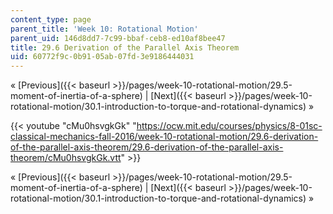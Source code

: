 ```yaml
---
content_type: page
parent_title: 'Week 10: Rotational Motion'
parent_uid: 146d8dd7-7c99-bbaf-ceb8-ed10af8bee47
title: 29.6 Derivation of the Parallel Axis Theorem
uid: 60772f9c-0b91-05ab-07fd-3e9186444031
---
```


« [Previous]({{< baseurl >}}/pages/week-10-rotational-motion/29.5-moment-of-inertia-of-a-sphere) | [Next]({{< baseurl >}}/pages/week-10-rotational-motion/30.1-introduction-to-torque-and-rotational-dynamics) »

{{< youtube "cMu0hsvgkGk" "https://ocw.mit.edu/courses/physics/8-01sc-classical-mechanics-fall-2016/week-10-rotational-motion/29.6-derivation-of-the-parallel-axis-theorem/29.6-derivation-of-the-parallel-axis-theorem/cMu0hsvgkGk.vtt" >}}

« [Previous]({{< baseurl >}}/pages/week-10-rotational-motion/29.5-moment-of-inertia-of-a-sphere) | [Next]({{< baseurl >}}/pages/week-10-rotational-motion/30.1-introduction-to-torque-and-rotational-dynamics) »